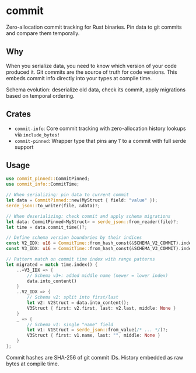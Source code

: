 # commit

Zero-allocation commit tracking for Rust binaries. Pin data to git commits and compare them temporally.

## Why

When you serialize data, you need to know which version of your code produced it. Git commits are the source of truth for code versions. This embeds commit info directly into your types at compile time.

Schema evolution: deserialize old data, check its commit, apply migrations based on temporal ordering.

## Crates

- `commit-info`: Core commit tracking with zero-allocation history lookups via `include_bytes!`
- `commit-pinned`: Wrapper type that pins any `T` to a commit with full serde support

## Usage

```rust
use commit_pinned::CommitPinned;
use commit_info::CommitTime;

// When serializing: pin data to current commit
let data = CommitPinned::new(MyStruct { field: "value" });
serde_json::to_writer(file, &data)?;

// When deserializing: check commit and apply schema migrations
let data: CommitPinned<MyStruct> = serde_json::from_reader(file)?;
let time = data.commit_time()?;

// Define schema version boundaries by their indices
const V2_IDX: u16 = CommitTime::from_hash_const(&SCHEMA_V2_COMMIT).index();
const V3_IDX: u16 = CommitTime::from_hash_const(&SCHEMA_V3_COMMIT).index();

// Pattern match on commit time index with range patterns
let migrated = match time.index() {
    ..=V3_IDX => {
        // Schema v3+: added middle name (newer = lower index)
        data.into_content()
    }
    ..V2_IDX => {
        // Schema v2: split into first/last
        let v2: V2Struct = data.into_content();
        V3Struct { first: v2.first, last: v2.last, middle: None }
    }
    _ => {
        // Schema v1: single "name" field
        let v1: V1Struct = serde_json::from_value(/* ... */)?;
        V3Struct { first: v1.name, last: "", middle: None }
    }
};
```

Commit hashes are SHA-256 of git commit IDs. History embedded as raw bytes at compile time.
